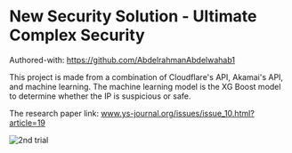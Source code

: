 # New Security Solution - Ultimate Complex Security

Authored-with: https://github.com/AbdelrahmanAbdelwahab1


This project is made from a combination of Cloudflare's API, Akamai's API, and machine learning. The machine learning model is the XG Boost model to determine whether the IP is suspicious or safe.

The research paper link: www.ys-journal.org/issues/issue_10.html?article=19






![2nd trial](https://github.com/AbdelrahmanAbdelwahab1/Ultimate-Complex-Security/assets/142083653/8310fb0e-939c-409b-84f4-9001981fd7d0)
